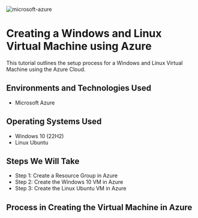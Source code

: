 
![microsoft-azure](https://github.com/user-attachments/assets/b0706064-5fed-4587-8418-3a7f0e6fc896) 

<h1>Creating a Windows and Linux Virtual Machine using Azure</h1>
This tutorial outlines the setup process for a Windows and Linux Virtual Machine using the Azure Cloud.


<h2>Environments and Technologies Used</h2>

- Microsoft Azure 

<h2>Operating Systems Used </h2>

- Windows 10 (22H2)
- Linux Ubuntu


<h2>Steps We Will Take</h2>

  - Step 1: Create a Resource Group in Azure
  - Step 2: Create the Windows 10 VM in Azure
  - Step 3: Create the Linux Ubuntu VM in Azure

<h2>Process in Creating the Virtual Machine in Azure</h2>
